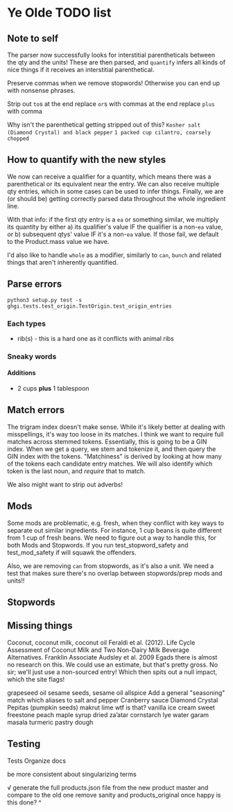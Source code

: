 # Ye Olde TODO list

## Note to self

The parser now successfully looks for interstitial parentheticals between the qty and the units! These are then parsed, and `quantify` infers all kinds of nice things if it receives an interstitial parenthetical.

Preserve commas when we remove stopwords! Otherwise you can end up with nonsense phrases.

Strip out `to`s at the end
replace `or`s with commas at the end
replace `plus` with comma

Why isn't the parenthetical getting stripped out of this? `Kosher salt (Diamond Crystal) and black pepper`
`1 packed cup cilantro, coarsely chopped`

## How to quantify with the new styles

We now can receive a qualifier for a quantity, which means there was a parenthetical or its equivalent near the entry. We can also receive multiple qty entries, which in some cases can be used to infer things. Finally, we are (or should be) getting correctly parsed data throughout the whole ingredient line.

With that info:
if the first qty entry is a `ea` or something similar, we multiply its quantity by either a) its qualifier's value IF the qualifier is a non-`ea` value, or b) subsequent qtys' value IF it's a non-`ea` value. If those fail, we default to the Product.mass value we have.

I'd also like to handle `whole` as a modifier, similarly to `can`, `bunch` and related things that aren't inherently quantified.

## Parse errors

`python3 setup.py test -s ghgi.tests.test_origin.TestOrigin.test_origin_entries`

### Each types

- rib(s) - this is a hard one as it conflicts with animal ribs

### Sneaky words

#### Additions

- 2 cups **plus** 1 tablespoon

## Match errors

The trigram index doesn't make sense. While it's likely better at dealing with misspellings, it's way too loose in its matches. I think we want to require full matches across stemmed tokens. Essentially, this is going to be a GIN index. When we get a query, we stem and tokenize it, and then query the GIN index with the tokens. "Matchiness" is derived by looking at how many of the tokens each candidate entry matches. We will also identify which token is the last noun, and *require* that to match.

We also might want to strip out adverbs!

## Mods

Some mods are problematic, e.g. fresh, when they conflict with key ways to separate out similar ingredients. For instance, 1 cup beans is quite different from 1 cup of fresh beans. We need to figure out a way to handle this, for both Mods and Stopwords. If you run test_stopword_safety and test_mod_safety if will squawk the offenders.

Also, we are removing `can` from stopwords, as it's also a unit. We need a test that makes sure there's no overlap between stopwords/prep mods and units!!

## Stopwords

## Missing things

Coconut, coconut milk, coconut oil
  Feraldi et al. (2012). Life Cycle Assessment of Coconut Milk and Two Non-Dairy Milk Beverage Alternatives. Franklin Associate
  Audsley et al. 2009
  Egads there is almost no research on this. We could use an estimate, but that's pretty gross.
  No sir; we'll just use a non-sourced entry! Which then spits out a null impact, which the site flags!

grapeseed oil
sesame seeds, sesame oil
allspice
Add a general "seasoning" match which aliases to salt and pepper
Cranberry sauce
Diamond Crystal
Pepitas (pumpkin seeds)
makrut lime wtf is that?
vanilla ice cream
sweet freestone peach
maple syrup
dried za’atar
cornstarch
lye water
garam masala
turmeric
pastry dough

## Testing

Tests
Organize docs

be more consistent about singularizing terms

√ generate the full products.json file from the new product master and compare to the old one
remove sanity and products_original once happy
is this done? ^